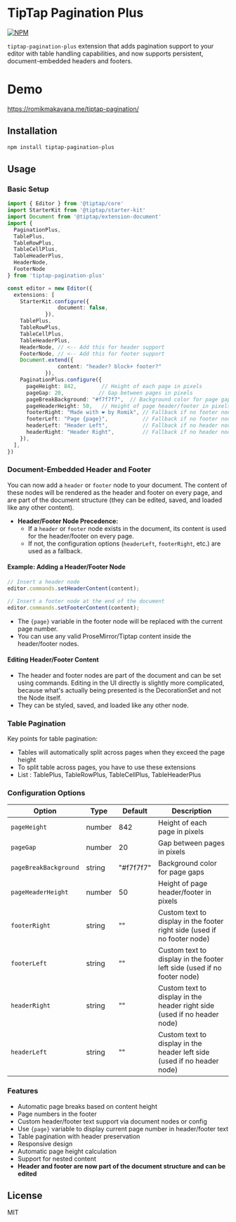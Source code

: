 # TipTap Pagination Plus
[![NPM](https://img.shields.io/npm/v/tiptap-pagination-plus.svg)](https://www.npmjs.com/package/tiptap-pagination-plus)

`tiptap-pagination-plus` extension that adds pagination support to your editor with table handling capabilities, and now supports persistent, document-embedded headers and footers.

# Demo

https://romikmakavana.me/tiptap-pagination/

## Installation

```bash
npm install tiptap-pagination-plus
```

## Usage

### Basic Setup

```typescript
import { Editor } from '@tiptap/core'
import StarterKit from '@tiptap/starter-kit'
import Document from '@tiptap/extension-document'
import { 
  PaginationPlus,
  TablePlus,
  TableRowPlus,
  TableCellPlus,
  TableHeaderPlus,
  HeaderNode,
  FooterNode
} from 'tiptap-pagination-plus'

const editor = new Editor({
  extensions: [
    StarterKit.configure({
                document: false,
            }),
    TablePlus,
    TableRowPlus,
    TableCellPlus,
    TableHeaderPlus,
    HeaderNode, // <-- Add this for header support
    FooterNode, // <-- Add this for footer support
    Document.extend({
                content: "header? block+ footer?"
            }),
    PaginationPlus.configure({
      pageHeight: 842,        // Height of each page in pixels
      pageGap: 20,           // Gap between pages in pixels
      pageBreakBackground: "#f7f7f7",  // Background color for page gaps
      pageHeaderHeight: 50,   // Height of page header/footer in pixels
      footerRight: "Made with ❤️ by Romik", // Fallback if no footer node
      footerLeft: "Page {page}",           // Fallback if no footer node
      headerLeft: "Header Left",           // Fallback if no header node
      headerRight: "Header Right",         // Fallback if no header node
    }),
  ],
})
```

### Document-Embedded Header and Footer

You can now add a `header` or `footer` node to your document. The content of these nodes will be rendered as the header and footer on every page, and are part of the document structure (they can be edited, saved, and loaded like any other content).

- **Header/Footer Node Precedence:**
  - If a `header` or `footer` node exists in the document, its content is used for the header/footer on every page.
  - If not, the configuration options (`headerLeft`, `footerRight`, etc.) are used as a fallback.

#### Example: Adding a Header/Footer Node

```typescript
// Insert a header node 
editor.commands.setHeaderContent(content);

// Insert a footer node at the end of the document
editor.commands.setFooterContent(content);
```

- The `{page}` variable in the footer node will be replaced with the current page number.
- You can use any valid ProseMirror/Tiptap content inside the header/footer nodes.

#### Editing Header/Footer Content

- The header and footer nodes are part of the document and can be set using commands. Editing in the UI directly is slightly more complicated, because what's actually being presented is the DecorationSet and not the Node itself.
- They can be styled, saved, and loaded like any other node.

### Table Pagination

Key points for table pagination:
- Tables will automatically split across pages when they exceed the page height
- To split table across pages, you have to use these extensions
- List : TablePlus, TableRowPlus, TableCellPlus, TableHeaderPlus

### Configuration Options

| Option | Type | Default | Description |
|--------|------|---------|-------------|
| `pageHeight` | number | 842 | Height of each page in pixels |
| `pageGap` | number | 20 | Gap between pages in pixels |
| `pageBreakBackground` | string | "#f7f7f7" | Background color for page gaps |
| `pageHeaderHeight` | number | 50 | Height of page header/footer in pixels |
| `footerRight` | string | "" | Custom text to display in the footer right side (used if no footer node) |
| `footerLeft` | string | "" | Custom text to display in the footer left side (used if no footer node) |
| `headerRight` | string | "" | Custom text to display in the header right side (used if no header node) |
| `headerLeft` | string | "" | Custom text to display in the header left side (used if no header node) |

### Features

- Automatic page breaks based on content height
- Page numbers in the footer
- Custom header/footer text support via document nodes or config
- Use `{page}` variable to display current page number in header/footer text
- Table pagination with header preservation
- Responsive design
- Automatic page height calculation
- Support for nested content
- **Header and footer are now part of the document structure and can be edited**

## License

MIT
